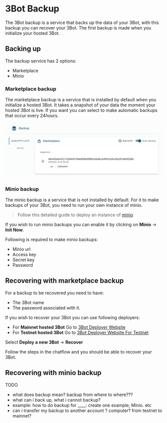 # 3Bot Backup


The 3Bot backup is a service that backs up the data of your 3Bot, with this backup you can recover your 3Bot. The first backup is made when you initialize your hosted 3Bot.

## Backing up

The backup service has 2 options:
- Marketplace
- Minio

### Marketplace backup

The marketplace backup is a service that is installed by default when you initialize a hosted 3Bot. It takes a snapshot of your data the moment your hosted 3Bot is live. If you want you can select to make automatic backups that occur every 24hours.

![Backup](./img/3bot_marketplace_backup.png)

### Minio backup

The minio backup is a service that is not installed by default. For it to make backups of your 3Bot, you need to run your own instance of minio.

> Follow this detailed guide to deploy an instance of [minio](../chatflows/solutions/storage/solution_storage.md)

If you wish to run minio backups you can enable it by clicking on __Minio__ -> __Init Now__.

Following is required to make minio backups:

- Minio url
- Access key
- Secret key
- Password 


## Recovering with marketplace backup

For a backup to be recovered you need to have:
- The 3Bot name
- The password associated with it.

If you wish to recover your 3Bot you can use following deployers:

- For __Mainnet hosted 3Bot__ Go to [3Bot Deployer Website](https://deploy3bot.grid.tf)
- For __Testnet hosted 3Bot__ Go to [3Bot Deployer Website For Testnet](https://deploy3bot.testnet.grid.tf)

Select __Deploy a new 3Bot__ -> __Recover__

Follow the steps in the chatflow and you should be able to recover your 3Bot.

## Recovering with minio backup

TODO
- what does backup mean? backup from where to where???
- what can i back up, what i cannot backup?
- example: how to do backup for ____: create one example; Minio. etc
- can i transfer my backup to another account ? computer? from testnet to mainnet?

